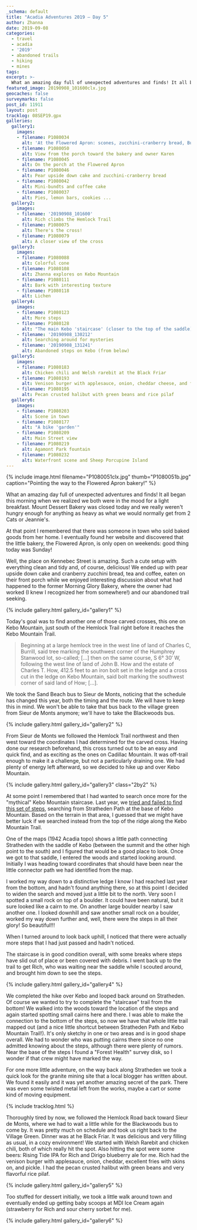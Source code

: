 ```yaml
---
_schema: default
title: "Acadia Adventures 2019 – Day 5"
author: Zhanna
date: 2019-09-08
categories:
  - travel
  - acadia
  - '2019'
  - abandoned trails
  - hiking
  - mines
tags:
excerpt: >-
  What an amazing day full of unexpected adventures and finds! It all began this morning when we realized we both were in the mood for a light breakfast. 
featured_image: 20190908_101600clx.jpg
geocaches: false
surveymarks: false
post_id: 11911
layout: post
tracklog: 08SEP19.gpx
galleries:
  gallery1:
    images:
    - filename: P1080034
      alt: 'At the Flowered Apron: scones, zucchini-cranberry bread, Bundt cake, pear upside down cake, brownies, blondies, cookies and more!'
    - filename: P1080050
      alt: View from the porch toward the bakery and owner Karen
    - filename: P1080045
      alt: On the porch at the Flowered Apron
    - filename: P1080046
      alt: Pear upside down cake and zucchini-cranberry bread
    - filename: P1080042
      alt: Mini-bundts and coffee cake
    - filename: P1080037
      alt: Pies, lemon bars, cookies ...      
  gallery2:
    images:
    - filename: '20190908_101600'
      alt: Rich climbs the Hemlock Trail
    - filename: P1080075
      alt: There's the cross!
    - filename: P1080079
      alt: A closer view of the cross    
  gallery3:
    images:
    - filename: P1080088
      alt: Colorful cone
    - filename: P1080108
      alt: Zhanna explores on Kebo Mountain
    - filename: P1080111
      alt: Bark with interesting texture
    - filename: P1080118
      alt: Lichen     
  gallery4:
    images:
    - filename: P1080123
      alt: More steps
    - filename: P1080128
      alt: "The main Kebo 'staircase' (closer to the top of the saddle)"
    - filename: '20190908_130212'
      alt: Searching around for mysteries
    - filename: '20190908_131241'
      alt: Abandoned steps on Kebo (from below)
  gallery5:
    images:
    - filename: P1080183
      alt: Chicken chili and Welsh rarebit at the Black Friar
    - filename: P1080193
      alt: Venison burger with applesauce, onion, cheddar cheese, and fries
    - filename: P1080195
      alt: Pecan crusted halibut with green beans and rice pilaf
  gallery6:
    images:
    - filename: P1080203
      alt: Scene in town
    - filename: P1080177
      alt: "A bike 'garden'"
    - filename: P1080209
      alt: Main Street view   
    - filename: P1080219
      alt: Agamont Park fountain
    - filename: P1080232
      alt: Waterfront scene and Sheep Porcupine Island         
---
```


{% include image.html filename="P1080051clx.jpg" thumb="P1080051b.jpg" caption="Pointing the way to the Flowered Apron bakery!" %}

What an amazing day full of unexpected adventures and finds! It all began this morning when we realized we both were in the mood for a light breakfast. Mount Dessert Bakery was closed today and we really weren't hungry enough for anything as heavy as what we would normally get from 2 Cats or Jeannie's. 

At that point I remembered that there was someone in town who sold baked goods from her home. I eventually found her website and discovered that the little bakery, the Flowered Apron, is only open on weekends: good thing today was Sunday!  

Well, the place on Kennebec Street is amazing. Such a cute setup with everything clean and tidy and, of course, delicious! We ended up with pear upside down cake and cranberry zucchini bread, tea and coffee, eaten on their front porch while we enjoyed interesting discussion about what had happened to the former Morning Glory Bakery, where the owner had worked (I knew I recognized her from somewhere!) and our abandoned trail seeking.

{% include gallery.html gallery_id="gallery1" %}

Today's goal was to find another one of those carved crosses, this one on Kebo Mountain, just south of the Hemlock Trail right before it reaches the Kebo Mountain Trail.

> Beginning at a large hemlock tree in the west line of land of Charles C, Burrill, said tree marking the southwest corner of the Humphrey Stanwood lot, so-called; [...] then on the same course, S 6° 30′ W, following the west line of land of John B. How and the estate of Charles T. How, 412.5 feet to an iron bolt set in the ledge and a cross cut in the ledge on Kebo Mountain, said bolt marking the southwest corner of said land of How; [...].

We took the Sand Beach bus to Sieur de Monts, noticing that the schedule has changed this year, both the timing and the route. We will have to keep this in mind. We won't be able to take that bus back to the village green from Sieur de Monts anymore; we'll have to take the Blackwoods bus. 

{% include gallery.html gallery_id="gallery2" %}

From Sieur de Monts we followed the Hemlock Trail northwest and then west toward the coordinates I had determined for the carved cross. Having done our research beforehand, this cross turned out to be an easy and quick find, and as exciting as the ones on Cadillac Mountain. It was off-trail enough to make it a challenge, but not a particularly draining one. We had plenty of energy left afterward, so we decided to hike up and over Kebo Mountain. 

{% include gallery.html gallery_id="gallery3" class="2by2" %}

At some point I remembered that I had wanted to search once more for the "mythical" Kebo Mountain staircase. Last year, we [tried and failed to find this set of steps](/2018/09/09/acadia-adventures-2018-day-5/), searching from Stratheden Path at the base of Kebo Mountain. Based on the terrain in that area, I guessed that we might have better luck if we searched instead from the top of the ridge along the Kebo Mountain Trail.

One of the maps (1942 Acadia topo) shows a little path connecting Stratheden with the saddle of Kebo (between the summit and the other high point to the south) and I figured that would be a good place to look. Once we got to that saddle, I entered the woods and started looking around. Initially I was heading toward coordinates that should have been near the little connector path we had identified from the map. 

I worked my way down to a distinctive ledge I know I had reached last year from the bottom, and hadn't found anything there, so at this point I decided to widen the search and moved just a little bit to the north. Very soon I spotted a small rock on top of a boulder. It could have been natural, but it sure looked like a cairn to me. On another large boulder nearby I saw another one. I looked downhill and saw another small rock on a boulder, worked my way down further and, well, there were the steps in all their glory! So beautiful!!!  

When I turned around to look back uphill, I noticed that there were actually more steps that I had just passed and hadn't noticed. 

The staircase is in good condition overall, with some breaks where steps have slid out of place or been covered with debris. I went back up to the trail to get Rich, who was waiting near the saddle while I scouted around, and brought him down to see the steps.

{% include gallery.html gallery_id="gallery4" %}

We completed the hike over Kebo and looped back around on Stratheden. Of course we wanted to try to complete the "staircase" trail from the bottom! We walked into the woods toward the location of the steps and again started spotting small cairns here and there. I was able to make the connection to the bottom of the steps, so now we have that whole little trail mapped out (and a nice little shortcut between Stratheden Path and Kebo Mountain Trail!). It's only sketchy in one or two areas and is in good shape overall. We had to wonder who was putting cairns there since no one admitted knowing about the steps, although there were plenty of rumors. Near the base of the steps I found a "Forest Health" survey disk, so I wonder if that crew might have marked the way.

For one more little adventure, on the way back along Stratheden we took a quick look for the granite mining site that a local blogger has written about. We found it easily and it was yet another amazing secret of the park. There was even some twisted metal left from the works, maybe a cart or some kind of moving equipment. 

{% include tracklog.html %}

Thoroughly tired by now, we followed the Hemlock Road back toward Sieur de Monts, where we had to wait a little while for the Blackwoods bus to come by.  It was pretty much on schedule and took us right back to the Village Green. Dinner was at he Black Friar. It was delicious and very filling as usual, in a cozy environment! We started with Welsh Rarebit and chicken chili, both of which really hit the spot. Also hitting the spot were some beers: Rising Tide IPA for Rich and Dirigo blueberry ale for me. Rich had the venison burger with applesauce, onion, cheddar, excellent fries with skins on, and pickle. I had the pecan crusted halibut with green beans and very flavorful rice pilaf. 

{% include gallery.html gallery_id="gallery5" %}

Too stuffed for dessert initially, we took a little walk around town and eventually ended up getting baby scoops at MDI Ice Cream again (strawberry for Rich and sour cherry sorbet for me).

{% include gallery.html gallery_id="gallery6" %}




